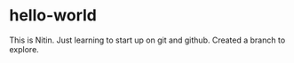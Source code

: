 # hello-world
This is Nitin. Just learning to start up on git and github.
Created a branch to explore. 
